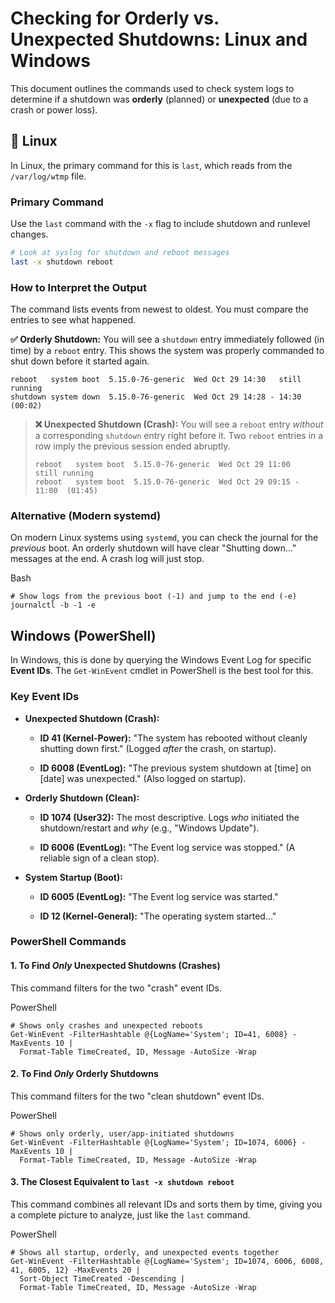 
# Checking for Orderly vs. Unexpected Shutdowns: Linux and Windows

This document outlines the commands used to check system logs to determine if a shutdown was **orderly** (planned) or **unexpected** (due to a crash or power loss).




## 🐧 Linux

In Linux, the primary command for this is `last`, which reads from the `/var/log/wtmp` file.

### Primary Command

Use the `last` command with the `-x` flag to include shutdown and runlevel changes.

```bash
# Look at syslog for shutdown and reboot messages
last -x shutdown reboot

```

### How to Interpret the Output

The command lists events from newest to oldest. You must compare the entries to see what happened.

 **✅ Orderly Shutdown:** You will see a `shutdown` entry immediately followed (in time) by a `reboot` entry. This shows the system was properly commanded to shut down before it started again.
 
 ```
 reboot   system boot  5.15.0-76-generic  Wed Oct 29 14:30   still running
 shutdown system down  5.15.0-76-generic  Wed Oct 29 14:28 - 14:30  (00:02)

 ```

> **❌ Unexpected Shutdown (Crash):** You will see a `reboot` entry _without_ a corresponding `shutdown` entry right before it. Two `reboot` entries in a row imply the previous session ended abruptly.
> 
> ```
> reboot   system boot  5.15.0-76-generic  Wed Oct 29 11:00   still running
> reboot   system boot  5.15.0-76-generic  Wed Oct 29 09:15 - 11:00  (01:45)
> 
> ```

### Alternative (Modern systemd)

On modern Linux systems using `systemd`, you can check the journal for the _previous_ boot. An orderly shutdown will have clear "Shutting down..." messages at the end. A crash log will just stop.

Bash

```
# Show logs from the previous boot (-1) and jump to the end (-e)
journalctl -b -1 -e
```





## Windows (PowerShell)

In Windows, this is done by querying the Windows Event Log for specific **Event IDs**. The `Get-WinEvent` cmdlet in PowerShell is the best tool for this.

### Key Event IDs

-   **Unexpected Shutdown (Crash):**
    
    -   **ID 41 (Kernel-Power):** "The system has rebooted without cleanly shutting down first." (Logged _after_ the crash, on startup).
        
    -   **ID 6008 (EventLog):** "The previous system shutdown at [time] on [date] was unexpected." (Also logged on startup).
        
-   **Orderly Shutdown (Clean):**
    
    -   **ID 1074 (User32):** The most descriptive. Logs _who_ initiated the shutdown/restart and _why_ (e.g., "Windows Update").
        
    -   **ID 6006 (EventLog):** "The Event log service was stopped." (A reliable sign of a clean stop).
        
-   **System Startup (Boot):**
    
    -   **ID 6005 (EventLog):** "The Event log service was started."
        
    -   **ID 12 (Kernel-General):** "The operating system started..."
        

### PowerShell Commands

#### 1. To Find _Only_ Unexpected Shutdowns (Crashes)

This command filters for the two "crash" event IDs.

PowerShell

```
# Shows only crashes and unexpected reboots
Get-WinEvent -FilterHashtable @{LogName='System'; ID=41, 6008} -MaxEvents 10 | 
  Format-Table TimeCreated, ID, Message -AutoSize -Wrap

```

#### 2. To Find _Only_ Orderly Shutdowns

This command filters for the two "clean shutdown" event IDs.

PowerShell

```
# Shows only orderly, user/app-initiated shutdowns
Get-WinEvent -FilterHashtable @{LogName='System'; ID=1074, 6006} -MaxEvents 10 | 
  Format-Table TimeCreated, ID, Message -AutoSize -Wrap

```

#### 3. The Closest Equivalent to `last -x shutdown reboot`

This command combines all relevant IDs and sorts them by time, giving you a complete picture to analyze, just like the `last` command.

PowerShell

```
# Shows all startup, orderly, and unexpected events together
Get-WinEvent -FilterHashtable @{LogName='System'; ID=1074, 6006, 6008, 41, 6005, 12} -MaxEvents 20 | 
  Sort-Object TimeCreated -Descending | 
  Format-Table TimeCreated, ID, Message -AutoSize -Wrap
```
